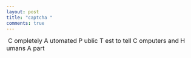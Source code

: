 ```yaml
---
layout: post
title: "captcha "
comments: true
---
```

<p><span style="font-size: medium;">&nbsp;C ompletely A utomated P ublic T est to tell C omputers and H umans A part</span></p>

